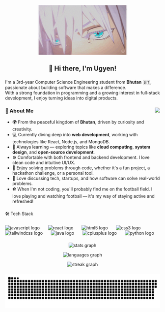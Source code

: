 ###
<div align="center">
  <img height="161" src="./assests/Blue Eyes Loop GIF by Xbox.gif"  />
</div>

###

<h2 align="center">👋 Hi there, I'm Ugyen!</h2>

###


I'm a 3rd-year Computer Science Engineering student from **Bhutan** 🇧🇹, passionate about building software that makes a difference.  
With a strong foundation in programming and a growing interest in full-stack development, I enjoy turning ideas into digital products.


###

<img align="right" height="203" src="https://media4.giphy.com/media/v1.Y2lkPTc5MGI3NjExcGYxamV1OGN1d2hmenRtZTR2OTdpbDF5N2UxeHJxbjAwejB5c2NnYSZlcD12MV9pbnRlcm5hbF9naWZfYnlfaWQmY3Q9Zw/nEFaVNgFGGRQdWbmRq/giphy.gif"  />



### 🌟 About Me

- 🌍 From the peaceful kingdom of **Bhutan**, driven by curiosity and creativity.  
- 💻 Currently diving deep into **web development**, working with technologies like React, Node.js, and MongoDB.  
- 🌱 Always learning — exploring topics like **cloud computing**, **system design**, and **open-source development**.  
- ⚙️ Comfortable with both frontend and backend development. I love clean code and intuitive UI/UX.  
- 🧩 Enjoy solving problems through code, whether it's a fun project, a hackathon challenge, or a personal tool.  
- 💬 Love discussing tech, startups, and how software can solve real-world problems.  
- ⚽ When I'm not coding, you'll probably find me on the football field. I love playing and watching football — it's my way of staying active and refreshed!


###

<p align="left">🛠️ Tech Stack</p>

###

<div align="left">
  <img src="https://skillicons.dev/icons?i=js" height="31" alt="javascript logo"  />
  <img width="19" />
  <img src="https://cdn.simpleicons.org/react/61DAFB" height="31" alt="react logo"  />
  <img width="19" />
  <img src="https://cdn.simpleicons.org/html5/E34F26" height="31" alt="html5 logo"  />
  <img width="19" />
  <img src="https://cdn.simpleicons.org/css3/1572B6" height="31" alt="css3 logo"  />
  <img width="19" />
  <img src="https://cdn.simpleicons.org/tailwindcss/06B6D4" height="31" alt="tailwindcss logo"  />
  <img width="19" />
  <img src="https://skillicons.dev/icons?i=java" height="31" alt="java logo"  />
  <img width="19" />
  <img src="https://cdn.simpleicons.org/c++/00599C" height="31" alt="cplusplus logo"  />
  <img width="19" />
  <img src="https://cdn.simpleicons.org/python/3776AB" height="31" alt="python logo"  />
</div>

###

<p align="center">
  <img src="https://github-readme-stats.vercel.app/api?username=ugyenx&hide_title=false&hide_rank=false&show_icons=true&include_all_commits=true&count_private=true&disable_animations=false&theme=highcontrast&locale=en&hide_border=false&order=1" height="150" alt="stats graph" />
</p>

<p align="center">
  <img src="https://github-readme-stats.vercel.app/api/top-langs?username=ugyenx&locale=en&hide_title=false&layout=compact&card_width=320&langs_count=5&theme=gruvbox_light&hide_border=false&order=2" height="150" alt="languages graph" />
</p>

<p align="center">
  <img src="https://streak-stats.demolab.com?user=ugyenx&locale=en&mode=daily&theme=cobalt&hide_border=false&border_radius=5&order=3" height="150" alt="streak graph" />
</p>


###

<img src="./assests/snake.svg" alt="Snake animation" />

###
